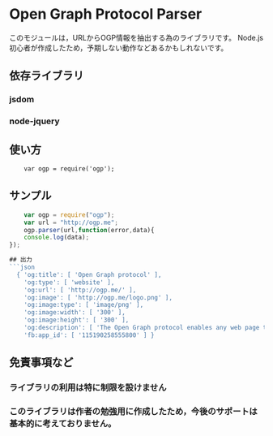 # Open Graph Protocol Parser
このモジュールは，URLからOGP情報を抽出する為のライブラリです。
Node.js初心者が作成したため，予期しない動作などあるかもしれないです。

## 依存ライブラリ
### jsdom
### node-jquery

## 使い方
```
    var ogp = require('ogp');
```

## サンプル
```javascript
    var ogp = require("ogp");
    var url = "http://ogp.me";
    ogp.parser(url,function(error,data){
	console.log(data);
});

## 出力
```json
  { 'og:title': [ 'Open Graph protocol' ],
    'og:type': [ 'website' ],
    'og:url': [ 'http://ogp.me/' ],
    'og:image': [ 'http://ogp.me/logo.png' ],
    'og:image:type': [ 'image/png' ],
    'og:image:width': [ '300' ],
    'og:image:height': [ '300' ],
    'og:description': [ 'The Open Graph protocol enables any web page to become a rich object in a social graph.' ],
    'fb:app_id': [ '115190258555800' ] }
```

## 免責事項など
### ライブラリの利用は特に制限を設けません
### このライブラリは作者の勉強用に作成したため，今後のサポートは基本的に考えておりません。

